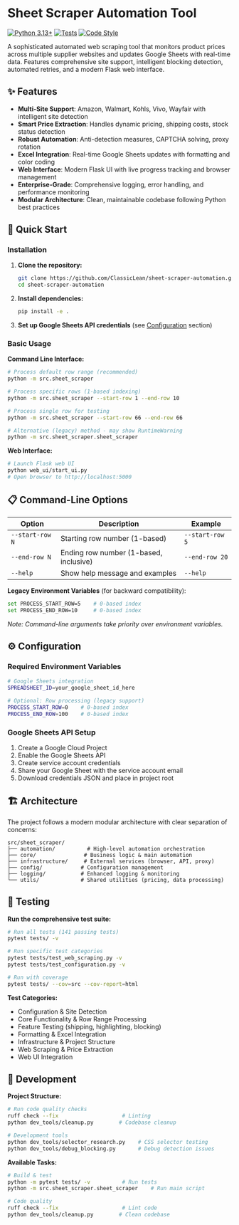 # Sheet Scraper Automation Tool

[![Python 3.13+](https://img.shields.io/badge/python-3.13+-blue.svg)](https://www.python.org/downloads/)
[![Tests](https://img.shields.io/badge/tests-141%20passing-green.svg)](tests/)
[![Code Style](https://img.shields.io/badge/code%20style-PEP%208-blue.svg)](https://www.python.org/dev/peps/pep-0008/)

A sophisticated automated web scraping tool that monitors product prices across multiple supplier websites and updates Google Sheets with real-time data. Features comprehensive site support, intelligent blocking detection, automated retries, and a modern Flask web interface.

## ✨ Features

- **Multi-Site Support**: Amazon, Walmart, Kohls, Vivo, Wayfair with intelligent site detection
- **Smart Price Extraction**: Handles dynamic pricing, shipping costs, stock status detection
- **Robust Automation**: Anti-detection measures, CAPTCHA solving, proxy rotation
- **Excel Integration**: Real-time Google Sheets updates with formatting and color coding
- **Web Interface**: Modern Flask UI with live progress tracking and browser management
- **Enterprise-Grade**: Comprehensive logging, error handling, and performance monitoring
- **Modular Architecture**: Clean, maintainable codebase following Python best practices

## 🚀 Quick Start

### Installation

1. **Clone the repository:**
   ```bash
   git clone https://github.com/ClassicLean/sheet-scraper-automation.git
   cd sheet-scraper-automation
   ```

2. **Install dependencies:**
   ```bash
   pip install -e .
   ```

3. **Set up Google Sheets API credentials** (see [Configuration](#configuration) section)

### Basic Usage

**Command Line Interface:**
```bash
# Process default row range (recommended)
python -m src.sheet_scraper

# Process specific rows (1-based indexing)
python -m src.sheet_scraper --start-row 1 --end-row 10

# Process single row for testing
python -m src.sheet_scraper --start-row 66 --end-row 66

# Alternative (legacy) method - may show RuntimeWarning
python -m src.sheet_scraper.sheet_scraper
```

**Web Interface:**
```bash
# Launch Flask web UI
python web_ui/start_ui.py
# Open browser to http://localhost:5000
```

## 📋 Command-Line Options

| Option | Description | Example |
|--------|-------------|---------|
| `--start-row N` | Starting row number (1-based) | `--start-row 5` |
| `--end-row N` | Ending row number (1-based, inclusive) | `--end-row 20` |
| `--help` | Show help message and examples | `--help` |

**Legacy Environment Variables** (for backward compatibility):
```bash
set PROCESS_START_ROW=5    # 0-based index
set PROCESS_END_ROW=10     # 0-based index
```
*Note: Command-line arguments take priority over environment variables.*

## ⚙️ Configuration

### Required Environment Variables

```bash
# Google Sheets integration
SPREADSHEET_ID=your_google_sheet_id_here

# Optional: Row processing (legacy support)
PROCESS_START_ROW=0    # 0-based index
PROCESS_END_ROW=100    # 0-based index
```

### Google Sheets API Setup

1. Create a Google Cloud Project
2. Enable the Google Sheets API
3. Create service account credentials
4. Share your Google Sheet with the service account email
5. Download credentials JSON and place in project root

## 🏗️ Architecture

The project follows a modern modular architecture with clear separation of concerns:

```
src/sheet_scraper/
├── automation/          # High-level automation orchestration
├── core/               # Business logic & main automation
├── infrastructure/     # External services (browser, API, proxy)
├── config/            # Configuration management
├── logging/           # Enhanced logging & monitoring
└── utils/             # Shared utilities (pricing, data processing)
```

## 🧪 Testing

**Run the comprehensive test suite:**
```bash
# Run all tests (141 passing tests)
pytest tests/ -v

# Run specific test categories
pytest tests/test_web_scraping.py -v
pytest tests/test_configuration.py -v

# Run with coverage
pytest tests/ --cov=src --cov-report=html
```

**Test Categories:**
- Configuration & Site Detection
- Core Functionality & Row Range Processing
- Feature Testing (shipping, highlighting, blocking)
- Formatting & Excel Integration
- Infrastructure & Project Structure
- Web Scraping & Price Extraction
- Web UI Integration

## 🚀 Development

**Project Structure:**
```bash
# Run code quality checks
ruff check --fix                    # Linting
python dev_tools/cleanup.py        # Codebase cleanup

# Development tools
python dev_tools/selector_research.py    # CSS selector testing
python dev_tools/debug_blocking.py       # Debug detection issues
```

**Available Tasks:**
```bash
# Build & test
python -m pytest tests/ -v          # Run tests
python -m src.sheet_scraper.sheet_scraper    # Run main script

# Code quality
ruff check --fix                    # Lint code
python dev_tools/cleanup.py        # Clean codebase
```
